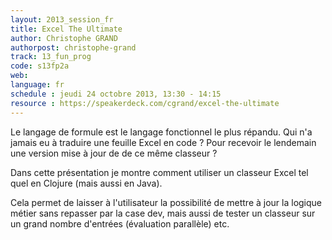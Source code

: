 ```yaml
---
layout: 2013_session_fr
title: Excel The Ultimate
author: Christophe GRAND
authorpost: christophe-grand
track: 13_fun_prog
code: s13fp2a
web:
language: fr
schedule : jeudi 24 octobre 2013, 13:30 - 14:15
resource : https://speakerdeck.com/cgrand/excel-the-ultimate
---
```


Le langage de formule est le langage fonctionnel le plus répandu.
Qui n'a jamais eu à traduire une feuille Excel en code ? Pour recevoir le lendemain une version mise à jour de de ce même classeur ?

Dans cette présentation je montre comment utiliser un classeur Excel tel quel en Clojure (mais aussi en Java). 

Cela permet de laisser à l'utilisateur la possibilité de mettre à jour la logique métier sans repasser par la case dev, mais aussi de tester un classeur sur un grand nombre d'entrées (évaluation parallèle) etc. 

